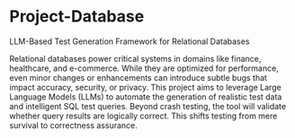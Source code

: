 # Project-Database
LLM-Based Test Generation Framework for Relational Databases  


Relational databases power critical systems in domains like finance, healthcare, and e-commerce. While they are optimized for performance, even minor changes or enhancements can introduce subtle bugs that impact accuracy, security, or privacy.
This project aims to leverage Large Language Models (LLMs) to automate the generation of realistic test data and intelligent SQL test queries. Beyond crash testing, the tool will validate whether query results are logically correct. This shifts testing from mere survival to correctness assurance.
